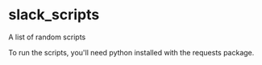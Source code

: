 # slack_scripts
A list of random scripts


To run the scripts, you'll need python installed with the requests package. 
